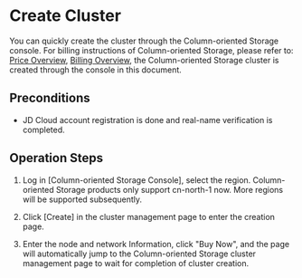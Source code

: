 # Create Cluster

You can quickly create the cluster through the Column-oriented Storage console.
For billing instructions of Column-oriented Storage, please refer to: [Price Overview](../Pricing/Price-Overview.md), [Billing Overview](https://docs.jdcloud.com/column-oriented-storage/billing-overview), the Column-oriented Storage cluster is created through the console in this document.

## Preconditions

- JD Cloud account registration is done and real-name verification is completed.

## Operation Steps
1. Log in [Column-oriented Storage Console], select the region. Column-oriented Storage products only support cn-north-1 now. More regions will be supported subsequently.
	   
2. Click [Create] in the cluster management page to enter the creation page.

3. Enter the node and network Information, click "Buy Now", and the page will automatically jump to the Column-oriented Storage cluster management page to wait for completion of cluster creation.

